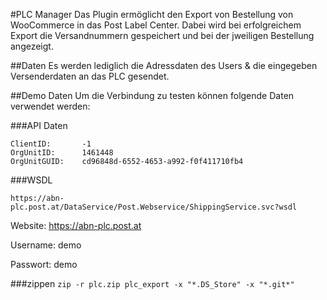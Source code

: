 #PLC Manager
Das Plugin ermöglicht den Export von Bestellung von WooCommerce in das Post Label Center. Dabei wird bei erfolgreichem 
Export die Versandnummern gespeichert und bei der jweiligen Bestellung angezeigt. 

##Daten
Es werden lediglich die Adressdaten des Users & die eingegeben Versenderdaten an das PLC gesendet. 

##Demo Daten
Um die Verbindung zu testen können folgende Daten verwendet werden: 

###API Daten
```
ClientID:       -1
OrgUnitID:      1461448
OrgUnitGUID:    cd96848d-6552-4653-a992-f0f411710fb4
```

###WSDL
```
https://abn-plc.post.at/DataService/Post.Webservice/ShippingService.svc?wsdl
```

Website: https://abn-plc.post.at

Username: demo

Passwort: demo

###zippen
```zip -r plc.zip plc_export -x "*.DS_Store" -x "*.git*"```